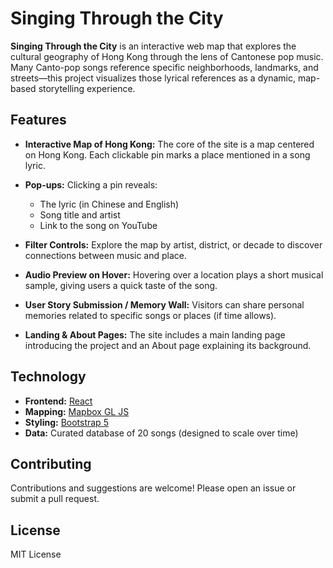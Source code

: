# Singing Through the City

**Singing Through the City** is an interactive web map that explores the cultural geography of Hong Kong through the lens of Cantonese pop music. Many Canto-pop songs reference specific neighborhoods, landmarks, and streets—this project visualizes those lyrical references as a dynamic, map-based storytelling experience.

## Features

- **Interactive Map of Hong Kong:**
  The core of the site is a map centered on Hong Kong. Each clickable pin marks a place mentioned in a song lyric.

- **Pop-ups:**
  Clicking a pin reveals:
  - The lyric (in Chinese and English)
  - Song title and artist
  - Link to the song on YouTube

- **Filter Controls:**
  Explore the map by artist, district, or decade to discover connections between music and place.

- **Audio Preview on Hover:**
  Hovering over a location plays a short musical sample, giving users a quick taste of the song.

- **User Story Submission / Memory Wall:**
  Visitors can share personal memories related to specific songs or places (if time allows).

- **Landing & About Pages:**
  The site includes a main landing page introducing the project and an About page explaining its background.

## Technology

- **Frontend:** [React](https://react.dev/)
- **Mapping:** [Mapbox GL JS](https://docs.mapbox.com/mapbox-gl-js/)
- **Styling:** [Bootstrap 5](https://getbootstrap.com/)
- **Data:** Curated database of 20 songs (designed to scale over time)

## Contributing

Contributions and suggestions are welcome! Please open an issue or submit a pull request.

## License

MIT License

